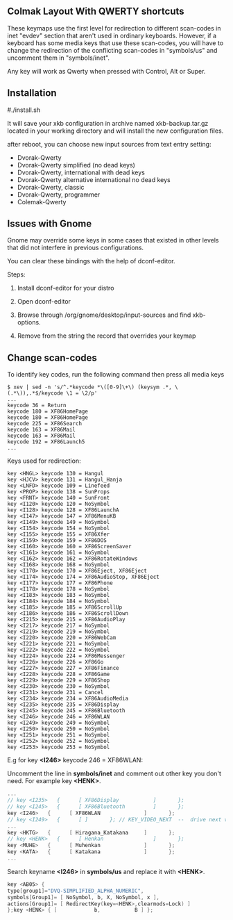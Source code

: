 Colmak Layout With QWERTY shortcuts
------

These keymaps use the first level for redirection to different scan-codes in inet "evdev" section that aren't used in ordinary keyboards. However, if a keyboard has some media keys that use these scan-codes, you will have to change the redirection of the conflicting scan-codes in "symbols/us" and uncomment them in "symbols/inet".

Any key will work as Qwerty when pressed with Control, Alt or Super.

Installation
------

\#./install.sh

It will save your xkb configuration in archive named xkb-backup.tar.gz located in your working directory and will install the new configuration files.

after reboot, you can choose new input sources from text entry setting:


+ Dvorak-Qwerty
+ Dvorak-Qwerty simplified (no dead keys)
+ Dvorak-Qwerty, international with dead keys
+ Dvorak-Qwerty alternative international no dead keys
+ Dvorak-Qwerty, classic
+ Dvorak-Qwerty, programmer
+ Colemak-Qwerty



Issues with Gnome
------

Gnome may override some keys in some cases that existed in other levels that did not interfere in previous configurations.

You can clear these bindings with the help of dconf-editor.

Steps:

1. Install dconf-editor for your distro

2. Open dconf-editor

3. Browse through /org/gnome/desktop/input-sources and find xkb-options.

4. Remove from the string the record that overrides your keymap



Change scan-codes
------

To identify key codes, run the following command then press all media keys

    $ xev | sed -n 's/^.*keycode *\([0-9]\+\) (keysym .*, \(.*\)),.*$/keycode \1 = \2/p'
    ...
    keycode 36 = Return
    keycode 180 = XF86HomePage
    keycode 180 = XF86HomePage
    keycode 225 = XF86Search
    keycode 163 = XF86Mail
    keycode 163 = XF86Mail
    keycode 192 = XF86Launch5
    ...

Keys used for redirection:

    key <HNGL> keycode 130 = Hangul
    key <HJCV> keycode 131 = Hangul_Hanja
    key <LNFD> keycode 109 = Linefeed
    key <PROP> keycode 138 = SunProps
    key <FRNT> keycode 140 = SunFront
    key <I120> keycode 120 = NoSymbol
    key <I128> keycode 128 = XF86LaunchA
    key <I147> keycode 147 = XF86MenuKB
    key <I149> keycode 149 = NoSymbol
    key <I154> keycode 154 = NoSymbol
    key <I155> keycode 155 = XF86Xfer
    key <I159> keycode 159 = XF86DOS
    key <I160> keycode 160 = XF86ScreenSaver
    key <I161> keycode 161 = NoSymbol
    key <I162> keycode 162 = XF86RotateWindows
    key <I168> keycode 168 = NoSymbol
    key <I170> keycode 170 = XF86Eject, XF86Eject
    key <I174> keycode 174 = XF86AudioStop, XF86Eject
    key <I177> keycode 177 = XF86Phone
    key <I178> keycode 178 = NoSymbol
    key <I183> keycode 183 = NoSymbol
    key <I184> keycode 184 = NoSymbol
    key <I185> keycode 185 = XF86ScrollUp
    key <I186> keycode 186 = XF86ScrollDown
    key <I215> keycode 215 = XF86AudioPlay
    key <I217> keycode 217 = NoSymbol
    key <I219> keycode 219 = NoSymbol
    key <I220> keycode 220 = XF86WebCam
    key <I221> keycode 221 = NoSymbol
    key <I222> keycode 222 = NoSymbol
    key <I224> keycode 224 = XF86Messenger
    key <I226> keycode 226 = XF86Go
    key <I227> keycode 227 = XF86Finance
    key <I228> keycode 228 = XF86Game
    key <I229> keycode 229 = XF86Shop
    key <I230> keycode 230 = NoSymbol
    key <I231> keycode 231 = Cancel
    key <I234> keycode 234 = XF86AudioMedia
    key <I235> keycode 235 = XF86Display
    key <I245> keycode 245 = XF86Bluetooth
    key <I246> keycode 246 = XF86WLAN
    key <I249> keycode 249 = NoSymbol
    key <I250> keycode 250 = NoSymbol
    key <I251> keycode 251 = NoSymbol
    key <I252> keycode 252 = NoSymbol
    key <I253> keycode 253 = NoSymbol

E.g for key __\<I246\>__ keycode 246 = XF86WLAN:

Uncomment the line in __symbols/inet__ and comment out other key you don't need. For example key __\<HENK\>__.

```c++
...
// key <I235>   {      [ XF86Display           ]       };
// key <I245>   {      [ XF86Bluetooth         ]       };
key <I246>   {      [ XF86WLAN              ]       };
// key <I249>   {      [ ]       }; // KEY_VIDEO_NEXT  --  drive next video source
...
key <HKTG>   {      [ Hiragana_Katakana     ]       };
// key <HENK>   {      [ Henkan                ]       };
key <MUHE>   {      [ Muhenkan              ]       };
key <KATA>   {      [ Katakana              ]       };
...
```

Search keyname __\<I246\>__ in __symbols/us__ and replace it with __\<HENK\>__.

```c++
key <AB05> {
type[group1]="DVQ-SIMPLIFIED_ALPHA_NUMERIC",
symbols[Group1]= [ NoSymbol, b, X, NoSymbol, x ],
actions[Group1]= [ RedirectKey(key=<HENK>,clearmods=Lock) ]
};key <HENK> { [            b,           B ] };
```
